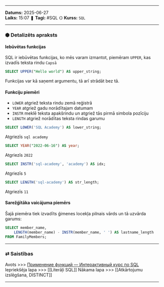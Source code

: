 ___
**Datums:** 2025-06-27   
**Laiks:** 15:07 
❚ **Tagi:** #SQL 
⌬ **Kurss:**  `SQL`

---
### ⬢ Detalizēts apraksts
#### Iebūvētas funkcijas
SQL ir iebūvētas funkcijas, ko mēs varam izmantot, piemēram `UPPER`, kas izvadīs teksta rindu `Capsā`

```SQL
SELECT UPPER("Hello world") AS upper_string;
```

Funkcijas var kā saņemt argumentu, tā arī strādāt bez tā.
#### Funkciju piemēri
- `LOWER` atgriež teksta rindu zemā reģistrā
- `YEAR` atgriež gadu norādītajam datumam
- `INSTR` meklē teksta apakšrindu un atgriež tās pirmā simbola pozīciju
- `LENGTH` atgriež norādītas teksta rindas garumu

```SQL
SELECT LOWER('SQL Academy') AS lower_string;
```
Atgriezīs `sql academy`

```SQL
SELECT YEAR("2022-06-16") AS year;
```
Atgriezīs `2022`

```SQL
SELECT INSTR('sql-academy', 'academy') AS idx;
```
Atgriezīs `5`

```SQL
SELECT LENGTH('sql-academy') AS str_length;
```
Atgriezīs `11`

#### Sarežģītāka vaicājuma piemērs
Šajā piemēra tiek izvadīts ģimenes locekļa pilnais vārds un tā uzvārda garums:
```SQL
SELECT member_name,
	LENGTH(member_name) - INSTR(member_name, ' ') AS lastname_length
FROM FamilyMembers;
```

---
### ⇄ Saistības
Avots >>> [Применение функций — Интерактивный курс по SQL](https://sql-academy.org/ru/guide/using-functions)
Iepriekšēja lapa >>> [[Literāļi SQL]]
Nākama lapa >>> [[Atkārtojumu izslēgšana, DISTINCT]]
___